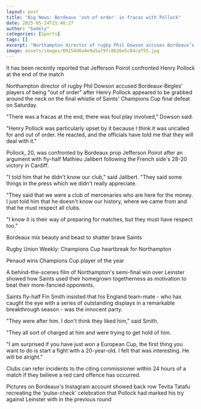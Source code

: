 ```yaml
---
layout: post
title: "Big News: Bordeaux 'out of order' in fracas with Pollock"
date: 2025-05-24T21:40:27
author: "badely"
categories: [Sports]
tags: []
excerpt: "Northampton director of rugby Phil Dowson accuses Bordeaux’s players of being “out of order” after Henry Pollock appeared to be grabbed around the nec"
image: assets/images/09258d8a4e9a5a79fc8626e5c84caf55.jpg
---
```


It has been recently reported that Jefferson Poirot confronted Henry Pollock at the end of the match

Northampton director of rugby Phil Dowson accused Bordeaux-Begles' players of being "out of order" after Henry Pollock appeared to be grabbed around the neck on the final whistle of Saints' Champions Cup final defeat on Saturday.

"There was a fracas at the end, there was foul play involved," Dowson said.

"Henry Pollock was particularly upset by it because I think it was uncalled for and out of order. He reacted, and the officials have told me that they will deal with it."

Pollock, 20, was confronted by Bordeaux prop Jefferson Poirot after an argument with fly-half Mathieu Jalibert following the French side's 28-20 victory in Cardiff.

"I told him that he didn't know our club," said Jalibert. "They said some things in the press which we didn't really appreciate.

"They said that we were a club of mercenaries who are here for the money. I just told him that he doesn't know our history, where we came from and that he must respect all clubs.

"I know it is their way of preparing for matches, but they must have respect too."

Bordeaux mix beauty and beast to shatter brave Saints

Rugby Union Weekly: Champions Cup heartbreak for Northampton

Penaud wins Champions Cup player of the year

A behind-the-scenes film of Northampton's semi-final win over Leinster showed how Saints used their homegrown togetherness as motivation to beat their more-fancied opponents.

Saints fly-half Fin Smith insisted that his England team-mate - who has caught the eye with a series of outstanding displays in a remarkable breakthrough season - was the innocent party.

"They were after him. I don't think they liked him," said Smith.

"They all sort of charged at him and were trying to get hold of him.

"I am surprised if you have just won a European Cup, the first thing you want to do is start a fight with a 20-year-old. I felt that was interesting. He will be alright."

Clubs can refer incidents to the citing commissioner within 24 hours of a match if they believe a red card offence has occurred.

Pictures on Bordeaux's Instagram account showed back row Tevita Tatafu recreating the 'pulse-check' celebration that Pollock had marked his try against Leinster with in the previous round

